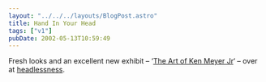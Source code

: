 ```yaml
---
layout: "../../../layouts/BlogPost.astro"
title: Hand In Your Head
tags: ["v1"]
pubDate: 2002-05-13T10:59:49
---
```


Fresh looks and an excellent new exhibit &#8211; &#8216;[The Art of Ken Meyer Jr][1]&#8216; &#8211; over at [headlessness][2].

[1]: http://headlessness.com/kenmeyerjr/ "'The Art of Ken Meyer Jr' exhibit at headlessness.com"
[2]: http://headlessness.com/ "headlessness - is it art, or dangerous propaganda?"
